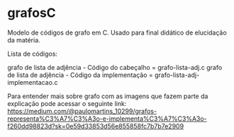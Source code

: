 # grafosC
Modelo de códigos de grafo em C. Usado para final didático de elucidação da matéria.    

Lista de códigos:

grafo de lista de adjência - Código do cabeçalho = grafo-lista-adj.c 
grafo de lista de adjência - Código da implementação = grafo-lista-adj-implementacao.c

Para entender mais sobre grafo com as imagens que fazem parte da explicação pode acessar o seguinte link:
https://medium.com/@paulomartins_10299/grafos-representa%C3%A7%C3%A3o-e-implementa%C3%A7%C3%A3o-f260dd98823d?sk=0e59d33853d56e855858fc7b7b7e2909

